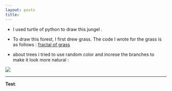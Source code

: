 ```yaml
---
layout: posts
title:
---
```



<!-- 
[my favorite website](http://www.google.com) -->




<!-- 
![alt text]( "Team Picture") -->

- I used turtle of python to draw this jungel . 
- To draw this forest, I first drew grass. The code I wrote for the grass is as follows :
[fractal of grass](../assets/grass_11zon.jpg)

- about trees i tried to use random color and increse the branches to make it look more natural :
<img src ="/assets/images/grass_11zon.jpg" >


    
    














---
**Test**:
